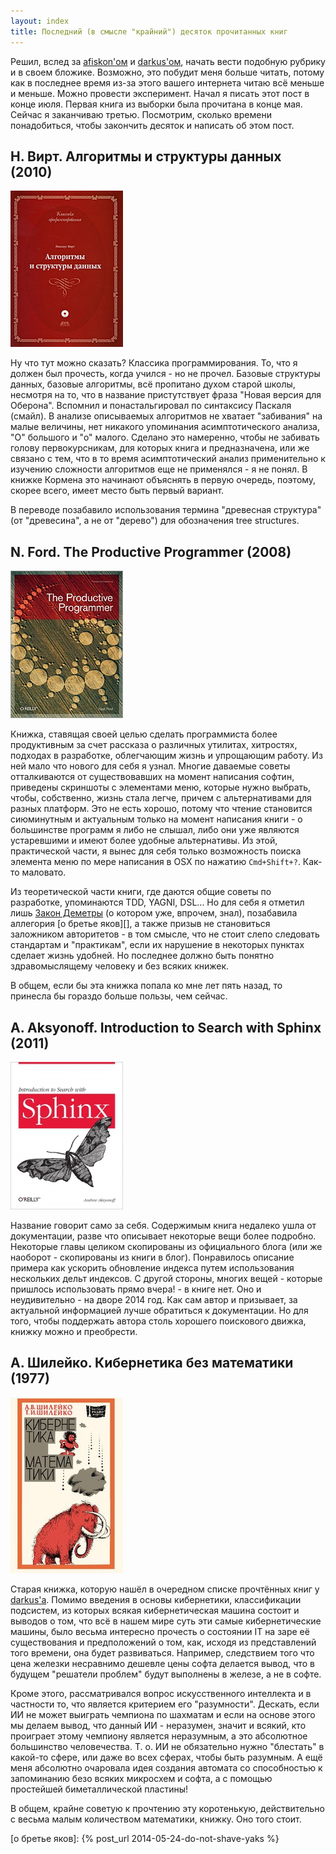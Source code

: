 ```yaml
---
layout: index
title: Последний (в смысле "крайний") десяток прочитанных книг
---
```


Решил,        вслед        за        [afiskon'ом][afiskon-books-issue]        и
[darkus'ом][darkus-books-issue],  начать  вести  подобную  рубрику  и  в  своем
бложике. Возможно, это побудит меня больше читать, потому как в последнее время
из-за  этого  вашего  интернета  читаю  всё меньше  и  меньше.  Можно  провести
эксперимент. Начал  я писать этот  пост в конце  июля. Первая книга  из выборки
была  прочитана в  конце мая.  Сейчас я  заканчиваю третью.  Посмотрим, сколько
времени понадобиться, чтобы закончить десяток и написать об этом пост.

Н. Вирт. Алгоритмы и структуры данных (2010)
--------------------------------------------

![](/images/drafts/books-issue-1/1.jpg)

Ну  что тут  можно сказать?  Классика программирования.  То, что  я должен  был
прочесть,  когда учился  -  но  не прочел.  Базовые  структуры данных,  базовые
алгоритмы, всё  пропитано духом старой  школы, несмотря  на то, что  в название
пристутствует фраза "Новая версия для  Оберона". Вспомнил и понастальгировал по
синтаксису  Паскаля  (смайл).  В  анализе  описываемых  алгоритмов  не  хватает
"забивания"  на  малые  величины,   нет  никакого  упоминания  асимптотического
анализа, "О"  большого и "о" малого.  Сделано это намеренно, чтобы  не забивать
голову первокурсникам, для которых книга и предназначена, или же связано с тем,
что  в  то время  асимптотический  анализ  применительно к  изучению  сложности
алгоритмов  еще не  применялся -  я  не понял.  В книжке  Кормена это  начинают
объяснять  в первую  очередь, поэтому,  скорее всего,  имеет место  быть первый
вариант.

В  переводе   позабавило  использования   термина  "древесная   структура"  (от
"древесина", а не от "дерево") для обозначения tree structures.

N. Ford. The Productive Programmer (2008)
-----------------------------------------

![](/images/drafts/books-issue-1/2.jpg)

Книжка, ставящая  своей целью сделать  программиста более продуктивным  за счет
рассказа о  различных утилитах,  хитростях, подходах в  разработке, облегчающим
жизнь  и  упрощающим  работу.  Из  ней  мало  что  нового  для  себя  я  узнал.
Многие  даваемые советы  отталкиваются  от существовавших  на момент  написания
софтин, приведены  скриншоты с элементами  меню, которые нужно  выбрать, чтобы,
собственно, жизнь стала легче, причем с альтернативами для разных платформ. Это
не есть хорошо, потому что чтение становится сиюминутным и актуальным только на
момент написания книги - о большинстве программ  я либо не слышал, либо они уже
являются устаревшими и имеют более  удобные альтернативы. Из этой, практической
части,  я вынес  для  себя  только возможность  поиска  элемента  меню по  мере
написания в OSX по нажатию `Cmd+Shift+?`. Как-то маловато.

Из  теоретической  части   книги,  где  даются  общие   советы  по  разработке,
упоминаются TDD, YAGNI, DSL... Но для  себя я отметил лишь [Закон Деметры][] (о
котором уже,  впрочем, знал), позабавила  аллегория [о бретье яков][],  а также
призыв не становиться заложником авторитетов - в том смысле, что не стоит слепо
следовать  стандартам и  "практикам",  если их  нарушение  в некоторых  пунктах
сделает  жизнь  удобней.  Но  последнее  должно  быть  понятно  здравомыслящему
человеку и без всяких книжек.

В  общем, если  бы эта  книжка попала  ко мне  лет пять  назад, то  принесла бы
гораздо больше пользы, чем сейчас.

A. Aksyonoff. Introduction to Search with Sphinx (2011)
-------------------------------------------------------

![](/images/drafts/books-issue-1/3.jpg)

Название говорит само за себя.  Содержимым книга недалеко ушла от документации,
разве  что описывает  некоторые вещи  более подробно.  Некоторые главы  целиком
скопированы из  официального блога (или  же наоборот  - скопированы из  книги в
блог).  Понравилось  описание примера  как  ускорить  обновление индекса  путем
использования  нескольких дельт  индексов.  С другой  стороны,  многих вещей  -
которые пришлось использовать прямо вчера! - в книге нет. Оно и неудивительно -
на дворе 2014  год. Как сам автор и призывает,  за актуальной информацией лучше
обратиться к документации. Но для  того, чтобы поддержать автора столь хорошего
поискового движка, книжку можно и преобрести.

А. Шилейко. Кибернетика без математики (1977)
---------------------------------------------

![](/images/drafts/books-issue-1/4.jpg)

Старая   книжка,  которую   нашёл  в   очередном  списке   прочтённых  книг   у
[darkus'а][darkus-books-issue].   Помимо   введения   в   основы   кибернетики,
классификации  подсистем, из  которых всякая  кибернетическая машина  состоит и
выводов о  том, что  всё в  нашем мире суть  эти самые  кибернетические машины,
было  весьма интересно  прочесть  о состоянии  IT на  заре  её существования  и
предположений  о том,  как, исходя  из  представлений того  времени, она  будет
развиваться. Например, следствием того что цена железки несравнимо дешевле цены
софта  делается вывод,  что  в  будущем "решатели  проблем"  будут выполнены  в
железе, а не в софте.

Кроме  этого, рассматривался  вопрос  искусственного интеллекта  и в  частности
то,  что  является  критерием  его  "разумности". Дескать,  если  ИИ  не  может
выиграть  чемпиона  по  шахматам  и  если на  основе  этого  мы  делаем  вывод,
что  данный ИИ  -  неразумен, значит  и всякий,  кто  проиграет этому  чемпиону
является неразумным,  а это  абсолютное большинство человечества.  Т. о.  ИИ не
обязательно нужно "блестать"  в какой-то сфере, или даже во  всех сферах, чтобы
быть  разумным.  А ещё  меня  абсолютно  очаровала  идея создания  автомата  со
способностью  к  запоминанию  безо  всяких  микросхем  и  софта,  а  с  помощью
простейшей биметаллической пластины!

В общем, крайне советую к прочтению эту коротенькую, действительно с весьма
малым количеством математики, книжку. Оно того стоит.



[afiskon-books-issue]: http://eax.me/books-issue-1/
[darkus-books-issue]: http://users.livejournal.com/_darkus_/475279.html
[Закон Деметры]: http://ru.wikipedia.org/wiki/Закон_Деметры
[о бретье яков]: {% post_url 2014-05-24-do-not-shave-yaks %}
